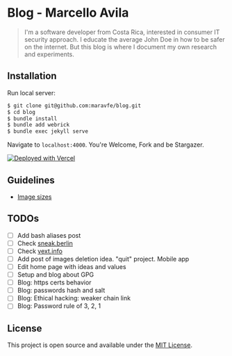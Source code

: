 # Blog - Marcello Avila

> I'm a software developer from Costa Rica, interested in consumer IT security approach. I educate the average John Doe in how to be safer on the internet. But this blog is where I document my own research and experiments.

## Installation

Run local server:

```bash
$ git clone git@github.com:maravfe/blog.git
$ cd blog
$ bundle install
$ bundle add webrick
$ bundle exec jekyll serve
```

Navigate to `localhost:4000`. You're Welcome, Fork and be Stargazer.

[![Deployed with Vercel](https://vercel.com/button)](https://vercel.com/import/project?template=https://github.com/maravfe/blog)

## Guidelines

- [Image sizes](https://imagesuggest.com/blog/blog-post-image-size/)

## TODOs

- [ ] Add bash aliases post
- [ ] Check [sneak.berlin](https://sneak.berlin)
- [ ] Check [vext.info](https://vext.info)
- [ ] Add post of images deletion idea. "quit" project. Mobile app
- [ ] Edit home page with ideas and values
- [ ] Setup and blog about GPG
- [ ] Blog: https certs behavior
- [ ] Blog: passwords hash and salt
- [ ] Blog: Ethical hacking: weaker chain link
- [ ] Blog: Password rule of 3, 2, 1

## License

This project is open source and available under the [MIT License](LICENSE).
